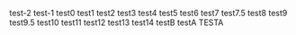 test-2
test-1
test0
test1
test2
test3
test4
test5
test6
test7
test7.5
test8
test9
test9.5
test10
test11
test12
test13
test14
testB
testA
TESTA
